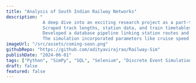 ```yaml
---
title: "Analysis of South Indian Railway Networks"
description: "
              A deep dive into an exciting research project as a part-time researcher at IIT Madras, built a simulation of the South Indian railway network.
              Scraped track lengths, station data, and train timetables from railway websites, cleaned and structured the data while standardizing key terminologies.
              Developed a database pipeline linking station routes and modeled real-world train operations using SimPy.
              The simulation incorporated parameters like cruise speed and signaling protocols, running actual timetables on the network and generating detailed activity logs for further analysis."
imageUrl: "/src/assets/coming-soon.png"
githubRepo: "https://github.com/adityavirajrao/Railway-Sim"
publishDate: "2024-06-01"
tags: ["Python", "SimPy", "SQL", "Selenium", "Discrete Event Simulation", "Machine Learning" ]
draft: false
featured: false
---
```

